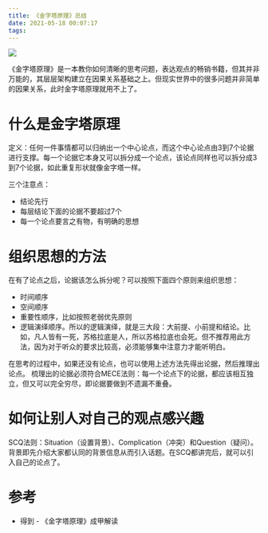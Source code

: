 ```yaml
---
title: 《金字塔原理》总结
date: 2021-05-18 00:07:17
tags:
---
```


![](https://kuring.oss-cn-beijing.aliyuncs.com/common/jinzita.jpeg)

《金字塔原理》是一本教你如何清晰的思考问题，表达观点的畅销书籍，但其并非万能的，其层层架构建立在因果关系基础之上。但现实世界中的很多问题并非简单的因果关系，此时金字塔原理就用不上了。

# 什么是金字塔原理

定义：任何一件事情都可以归纳出一个中心论点，而这个中心论点由3到7个论据进行支撑。每一个论据它本身又可以拆分成一个论点，该论点同样也可以拆分成3到7个论据，如此重复形状就像金字塔一样。

三个注意点：
- 结论先行
- 每层结论下面的论据不要超过7个
- 每一个论点要言之有物，有明确的思想

# 组织思想的方法

在有了论点之后，论据该怎么拆分呢？可以按照下面四个原则来组织思想：

- 时间顺序
- 空间顺序
- 重要性顺序，比如按照老弱优先原则
- 逻辑演绎顺序。所以的逻辑演绎，就是三大段：大前提、小前提和结论。比如，凡人皆有一死，苏格拉底是人，所以苏格拉底也会死。但不推荐用此方法，因为对于听众的要求比较高，必须能够集中注意力才能听明白。

在思考的过程中，如果还没有论点，也可以使用上述方法先得出论据，然后推理出论点。
梳理出的论据必须符合MECE法则：每一个论点下的论据，都应该相互独立，但又可以完全穷尽，即论据要做到不遗漏不重叠。

# 如何让别人对自己的观点感兴趣

SCQ法则：Situation（设置背景）、Complication（冲突）和Question（疑问）。背景即先介绍大家都认同的背景信息从而引入话题。在SCQ都讲完后，就可以引入自己的论点了。

# 参考
- 得到 - 《金字塔原理》成甲解读
